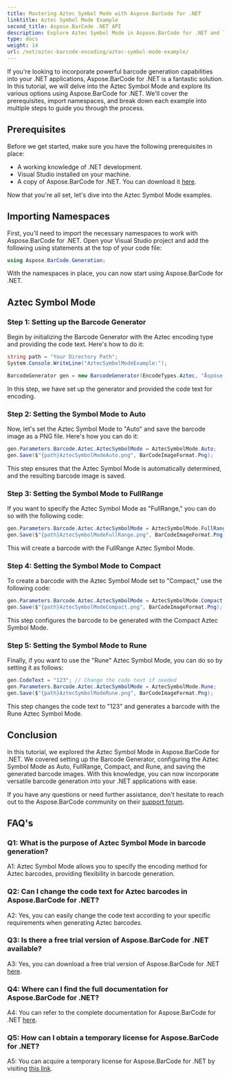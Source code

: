 ```yaml
---
title: Mastering Aztec Symbol Mode with Aspose.BarCode for .NET
linktitle: Aztec Symbol Mode Example
second_title: Aspose.BarCode .NET API
description: Explore Aztec Symbol Mode in Aspose.BarCode for .NET and learn how to generate versatile barcodes with ease. Get hands-on with Auto, FullRange, Compact, and Rune modes in this comprehensive tutorial.
type: docs
weight: 14
url: /net/aztec-barcode-encoding/aztec-symbol-mode-example/
---
```

If you're looking to incorporate powerful barcode generation capabilities into your .NET applications, Aspose.BarCode for .NET is a fantastic solution. In this tutorial, we will delve into the Aztec Symbol Mode and explore its various options using Aspose.BarCode for .NET. We'll cover the prerequisites, import namespaces, and break down each example into multiple steps to guide you through the process.

## Prerequisites

Before we get started, make sure you have the following prerequisites in place:

- A working knowledge of .NET development.
- Visual Studio installed on your machine.
- A copy of Aspose.BarCode for .NET. You can download it [here](https://releases.aspose.com/barcode/net/).

Now that you're all set, let's dive into the Aztec Symbol Mode examples.

## Importing Namespaces

First, you'll need to import the necessary namespaces to work with Aspose.BarCode for .NET. Open your Visual Studio project and add the following using statements at the top of your code file:

```csharp
using Aspose.BarCode.Generation;
```

With the namespaces in place, you can now start using Aspose.BarCode for .NET.

## Aztec Symbol Mode

### Step 1: Setting up the Barcode Generator

Begin by initializing the Barcode Generator with the Aztec encoding type and providing the code text. Here's how to do it:

```csharp
string path = "Your Directory Path";
System.Console.WriteLine("AztecSymbolModeExample:");

BarcodeGenerator gen = new BarcodeGenerator(EncodeTypes.Aztec, "Åspóse.Barcóde©");
```

In this step, we have set up the generator and provided the code text for encoding.

### Step 2: Setting the Symbol Mode to Auto

Now, let's set the Aztec Symbol Mode to "Auto" and save the barcode image as a PNG file. Here's how you can do it:

```csharp
gen.Parameters.Barcode.Aztec.AztecSymbolMode = AztecSymbolMode.Auto;
gen.Save($"{path}AztecSymbolModeAuto.png", BarCodeImageFormat.Png);
```

This step ensures that the Aztec Symbol Mode is automatically determined, and the resulting barcode image is saved.

### Step 3: Setting the Symbol Mode to FullRange

If you want to specify the Aztec Symbol Mode as "FullRange," you can do so with the following code:

```csharp
gen.Parameters.Barcode.Aztec.AztecSymbolMode = AztecSymbolMode.FullRange;
gen.Save($"{path}AztecSymbolModeFullRange.png", BarCodeImageFormat.Png);
```

This will create a barcode with the FullRange Aztec Symbol Mode.

### Step 4: Setting the Symbol Mode to Compact

To create a barcode with the Aztec Symbol Mode set to "Compact," use the following code:

```csharp
gen.Parameters.Barcode.Aztec.AztecSymbolMode = AztecSymbolMode.Compact;
gen.Save($"{path}AztecSymbolModeCompact.png", BarCodeImageFormat.Png);
```

This step configures the barcode to be generated with the Compact Aztec Symbol Mode.

### Step 5: Setting the Symbol Mode to Rune

Finally, if you want to use the "Rune" Aztec Symbol Mode, you can do so by setting it as follows:

```csharp
gen.CodeText = "123"; // Change the code text if needed
gen.Parameters.Barcode.Aztec.AztecSymbolMode = AztecSymbolMode.Rune;
gen.Save($"{path}AztecSymbolModeRune.png", BarCodeImageFormat.Png);
```

This step changes the code text to "123" and generates a barcode with the Rune Aztec Symbol Mode.

## Conclusion

In this tutorial, we explored the Aztec Symbol Mode in Aspose.BarCode for .NET. We covered setting up the Barcode Generator, configuring the Aztec Symbol Mode as Auto, FullRange, Compact, and Rune, and saving the generated barcode images. With this knowledge, you can now incorporate versatile barcode generation into your .NET applications with ease.

If you have any questions or need further assistance, don't hesitate to reach out to the Aspose.BarCode community on their [support forum](https://forum.aspose.com/c/barcode/13).

## FAQ's

### Q1: What is the purpose of Aztec Symbol Mode in barcode generation?

A1: Aztec Symbol Mode allows you to specify the encoding method for Aztec barcodes, providing flexibility in barcode generation.

### Q2: Can I change the code text for Aztec barcodes in Aspose.BarCode for .NET?

A2: Yes, you can easily change the code text according to your specific requirements when generating Aztec barcodes.

### Q3: Is there a free trial version of Aspose.BarCode for .NET available?

A3: Yes, you can download a free trial version of Aspose.BarCode for .NET [here](https://releases.aspose.com/).

### Q4: Where can I find the full documentation for Aspose.BarCode for .NET?

A4: You can refer to the complete documentation for Aspose.BarCode for .NET [here](https://reference.aspose.com/barcode/net/).

### Q5: How can I obtain a temporary license for Aspose.BarCode for .NET?

A5: You can acquire a temporary license for Aspose.BarCode for .NET by visiting [this link](https://purchase.aspose.com/temporary-license/).
